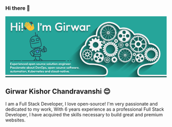 ### Hi there 👋

![A cover image that says "Hi I'm Girwar" in the center, On top left, there is my logo](https://raw.githubusercontent.com/girwarkishor/girwarkishor/master/Banner.png)

## Girwar Kishor Chandravanshi 😊

I am a Full Stack Developer, I love open-source! I'm very passionate and dedicated to my work, With 6 years experience as a professional Full Stack Developer, I have acquired the skills necessary to build great and premium websites.

<!--
**girwarkishor/girwarkishor** is a ✨ _special_ ✨ repository because its `README.md` (this file) appears on your GitHub profile.

Here are some ideas to get you started:

- 🔭 I’m currently working on ...
- 🌱 I’m currently learning ...
- 👯 I’m looking to collaborate on ...
- 🤔 I’m looking for help with ...
- 💬 Ask me about ...
- 📫 How to reach me: ...
- 😄 Pronouns: ...
- ⚡ Fun fact: ...
-->
